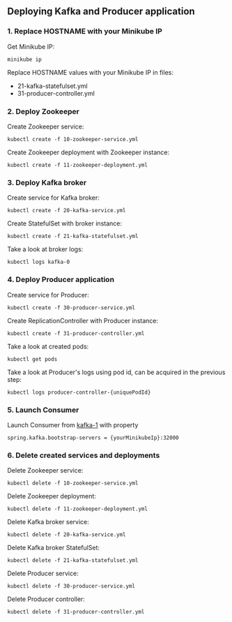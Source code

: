 ## Deploying Kafka and Producer application

### 1. Replace HOSTNAME with your Minikube IP
Get Minikube IP:
```
minikube ip
```

Replace HOSTNAME values with your Minikube IP in files:
 - 21-kafka-statefulset.yml
 - 31-producer-controller.yml

### 2. Deploy Zookeeper
Create Zookeeper service:
```
kubectl create -f 10-zookeeper-service.yml
```

Create Zookeeper deployment with Zookeeper instance:
```
kubectl create -f 11-zookeeper-deployment.yml
```

### 3. Deploy Kafka broker
Create service for Kafka broker:
```
kubectl create -f 20-kafka-service.yml
```

Create StatefulSet with broker instance:
```
kubectl create -f 21-kafka-statefulset.yml
```

Take a look at broker logs:
```
kubectl logs kafka-0
```

### 4. Deploy Producer application
Create service for Producer:
```
kubectl create -f 30-producer-service.yml
```

Create ReplicationController with Producer instance:
```
kubectl create -f 31-producer-controller.yml
```

Take a look at created pods:
```
kubectl get pods
```

Take a look at Producer's logs using pod id, can be acquired in the previous step:
```
kubectl logs producer-controller-{uniquePodId}
```

### 5. Launch Consumer
Launch Consumer from [kafka-1](../../../kafka-1/kafka-1-consumer) with property
```
spring.kafka.bootstrap-servers = {yourMinikubeIp}:32000
```

### 6. Delete created services and deployments
Delete Zookeeper service:
```
kubectl delete -f 10-zookeeper-service.yml
```

Delete Zookeeper deployment:
```
kubectl delete -f 11-zookeeper-deployment.yml
```

Delete Kafka broker service:
```
kubectl delete -f 20-kafka-service.yml
```

Delete Kafka broker StatefulSet:
```
kubectl delete -f 21-kafka-statefulset.yml
```

Delete Producer service:
```
kubectl delete -f 30-producer-service.yml
```

Delete Producer controller:
```
kubectl delete -f 31-producer-controller.yml
```
